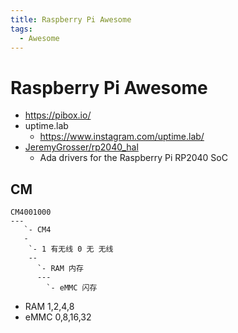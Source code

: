 ```yaml
---
title: Raspberry Pi Awesome
tags:
  - Awesome
---
```


# Raspberry Pi Awesome

- https://pibox.io/
- uptime.lab
  - https://www.instagram.com/uptime.lab/
- [JeremyGrosser/rp2040_hal](https://github.com/JeremyGrosser/rp2040_hal)
  - Ada drivers for the Raspberry Pi RP2040 SoC

## CM

```
CM4001000
---
   `- CM4
   -
    `- 1 有无线 0 无 无线
    --
      `- RAM 内存
      ---
        `- eMMC 闪存
```

- RAM 1,2,4,8
- eMMC 0,8,16,32
